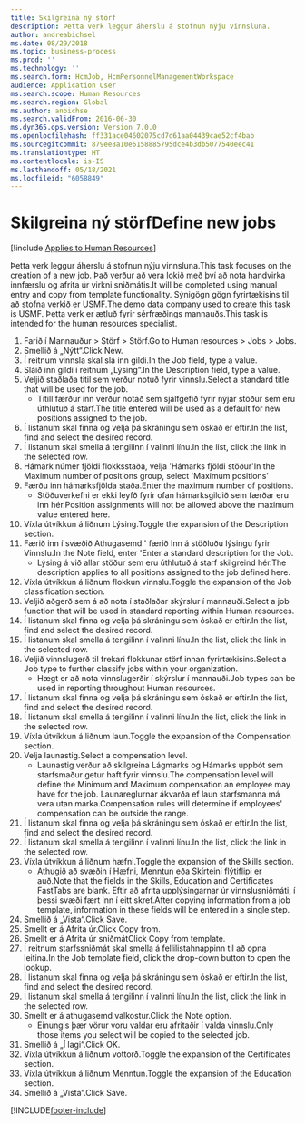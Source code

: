 ```yaml
---
title: Skilgreina ný störf
description: Þetta verk leggur áherslu á stofnun nýju vinnsluna.
author: andreabichsel
ms.date: 08/29/2018
ms.topic: business-process
ms.prod: ''
ms.technology: ''
ms.search.form: HcmJob, HcmPersonnelManagementWorkspace
audience: Application User
ms.search.scope: Human Resources
ms.search.region: Global
ms.author: anbichse
ms.search.validFrom: 2016-06-30
ms.dyn365.ops.version: Version 7.0.0
ms.openlocfilehash: ff331ace04602075cd7d61aa04439cae52cf4bab
ms.sourcegitcommit: 879ee8a10e6158885795dce4b3db5077540eec41
ms.translationtype: HT
ms.contentlocale: is-IS
ms.lasthandoff: 05/18/2021
ms.locfileid: "6058849"
---
```

# <a name="define-new-jobs"></a><span data-ttu-id="fa887-103">Skilgreina ný störf</span><span class="sxs-lookup"><span data-stu-id="fa887-103">Define new jobs</span></span>

[!include [Applies to Human Resources](../includes/applies-to-hr.md)]



<span data-ttu-id="fa887-104">Þetta verk leggur áherslu á stofnun nýju vinnsluna.</span><span class="sxs-lookup"><span data-stu-id="fa887-104">This task focuses on the creation of a new job.</span></span> <span data-ttu-id="fa887-105">Það verður að vera lokið með því að nota handvirka innfærslu og afrita úr virkni sniðmátis.</span><span class="sxs-lookup"><span data-stu-id="fa887-105">It will be completed using manual entry and copy from template functionality.</span></span> <span data-ttu-id="fa887-106">Sýnigögn gögn fyrirtækisins til að stofna verkið er USMF.</span><span class="sxs-lookup"><span data-stu-id="fa887-106">The demo data company used to create this task is USMF.</span></span> <span data-ttu-id="fa887-107">Þetta verk er ætluð fyrir sérfræðings mannauðs.</span><span class="sxs-lookup"><span data-stu-id="fa887-107">This task is intended for the human resources specialist.</span></span>

1. <span data-ttu-id="fa887-108">Farið í Mannauður > Störf > Störf.</span><span class="sxs-lookup"><span data-stu-id="fa887-108">Go to Human resources > Jobs > Jobs.</span></span>
2. <span data-ttu-id="fa887-109">Smellið á „Nýtt“.</span><span class="sxs-lookup"><span data-stu-id="fa887-109">Click New.</span></span>
3. <span data-ttu-id="fa887-110">Í reitnum vinnsla skal slá inn gildi.</span><span class="sxs-lookup"><span data-stu-id="fa887-110">In the Job field, type a value.</span></span>
4. <span data-ttu-id="fa887-111">Sláið inn gildi í reitnum „Lýsing“.</span><span class="sxs-lookup"><span data-stu-id="fa887-111">In the Description field, type a value.</span></span>
5. <span data-ttu-id="fa887-112">Veljið staðlaða titil sem verður notuð fyrir vinnslu.</span><span class="sxs-lookup"><span data-stu-id="fa887-112">Select a standard title that will be used for the job.</span></span> 
    * <span data-ttu-id="fa887-113">Titill færður inn verður notað sem sjálfgefið fyrir nýjar stöður sem eru úthlutuð á starf.</span><span class="sxs-lookup"><span data-stu-id="fa887-113">The title entered will be used as a default for new positions assigned to the job.</span></span>  
6. <span data-ttu-id="fa887-114">Í listanum skal finna og velja þá skráningu sem óskað er eftir.</span><span class="sxs-lookup"><span data-stu-id="fa887-114">In the list, find and select the desired record.</span></span>
7. <span data-ttu-id="fa887-115">Í listanum skal smella á tengilinn í valinni línu.</span><span class="sxs-lookup"><span data-stu-id="fa887-115">In the list, click the link in the selected row.</span></span>
8. <span data-ttu-id="fa887-116">Hámark númer fjöldi flokksstaða, velja 'Hámarks fjöldi stöður'</span><span class="sxs-lookup"><span data-stu-id="fa887-116">In the Maximum number of positions group, select 'Maximum positions'</span></span>
9. <span data-ttu-id="fa887-117">Færðu inn hámarksfjölda staða.</span><span class="sxs-lookup"><span data-stu-id="fa887-117">Enter the maximum number of positions.</span></span> 
    * <span data-ttu-id="fa887-118">Stöðuverkefni er ekki leyfð fyrir ofan hámarksgildið sem færðar eru inn hér.</span><span class="sxs-lookup"><span data-stu-id="fa887-118">Position assignments will not be allowed above the maximum value entered here.</span></span>  
10. <span data-ttu-id="fa887-119">Víxla útvíkkun á liðnum Lýsing.</span><span class="sxs-lookup"><span data-stu-id="fa887-119">Toggle the expansion of the Description section.</span></span>
11. <span data-ttu-id="fa887-120">Færið inn í svæðið Athugasemd ' færið Inn á stöðluðu lýsingu fyrir Vinnslu.</span><span class="sxs-lookup"><span data-stu-id="fa887-120">In the Note field, enter 'Enter a standard description for the Job.</span></span>
    * <span data-ttu-id="fa887-121">Lýsing á við allar stöður sem eru úthlutuð á starf skilgreind hér.</span><span class="sxs-lookup"><span data-stu-id="fa887-121">The description applies to all positions assigned to the job defined here.</span></span>  
12. <span data-ttu-id="fa887-122">Víxla útvíkkun á liðnum flokkun vinnslu.</span><span class="sxs-lookup"><span data-stu-id="fa887-122">Toggle the expansion of the Job classification section.</span></span>
13. <span data-ttu-id="fa887-123">Veljið aðgerð sem á að nota í staðlaðar skýrslur í mannauði.</span><span class="sxs-lookup"><span data-stu-id="fa887-123">Select a job function that will be used in standard reporting within Human resources.</span></span>
14. <span data-ttu-id="fa887-124">Í listanum skal finna og velja þá skráningu sem óskað er eftir.</span><span class="sxs-lookup"><span data-stu-id="fa887-124">In the list, find and select the desired record.</span></span>
15. <span data-ttu-id="fa887-125">Í listanum skal smella á tengilinn í valinni línu.</span><span class="sxs-lookup"><span data-stu-id="fa887-125">In the list, click the link in the selected row.</span></span>
16. <span data-ttu-id="fa887-126">Veljið vinnslugerð til frekari flokkunar störf innan fyrirtækisins.</span><span class="sxs-lookup"><span data-stu-id="fa887-126">Select a Job type to further classify jobs within your organization.</span></span> 
    * <span data-ttu-id="fa887-127">Hægt er að nota vinnslugerðir í skýrslur í mannauði.</span><span class="sxs-lookup"><span data-stu-id="fa887-127">Job types can be used in reporting throughout Human resources.</span></span>  
17. <span data-ttu-id="fa887-128">Í listanum skal finna og velja þá skráningu sem óskað er eftir.</span><span class="sxs-lookup"><span data-stu-id="fa887-128">In the list, find and select the desired record.</span></span>
18. <span data-ttu-id="fa887-129">Í listanum skal smella á tengilinn í valinni línu.</span><span class="sxs-lookup"><span data-stu-id="fa887-129">In the list, click the link in the selected row.</span></span>
19. <span data-ttu-id="fa887-130">Víxla útvíkkun á liðnum laun.</span><span class="sxs-lookup"><span data-stu-id="fa887-130">Toggle the expansion of the Compensation section.</span></span>
20. <span data-ttu-id="fa887-131">Velja launastig.</span><span class="sxs-lookup"><span data-stu-id="fa887-131">Select a compensation level.</span></span>
    * <span data-ttu-id="fa887-132">Launastig verður að skilgreina Lágmarks og Hámarks uppbót sem starfsmaður getur haft fyrir vinnslu.</span><span class="sxs-lookup"><span data-stu-id="fa887-132">The compensation level will define the Minimum and Maximum compensation an employee may have for the job.</span></span> <span data-ttu-id="fa887-133">Launareglurnar ákvarða ef laun starfsmanna má vera utan marka.</span><span class="sxs-lookup"><span data-stu-id="fa887-133">Compensation rules will determine if employees' compensation can be outside the range.</span></span>  
21. <span data-ttu-id="fa887-134">Í listanum skal finna og velja þá skráningu sem óskað er eftir.</span><span class="sxs-lookup"><span data-stu-id="fa887-134">In the list, find and select the desired record.</span></span>
22. <span data-ttu-id="fa887-135">Í listanum skal smella á tengilinn í valinni línu.</span><span class="sxs-lookup"><span data-stu-id="fa887-135">In the list, click the link in the selected row.</span></span>
23. <span data-ttu-id="fa887-136">Víxla útvíkkun á liðnum hæfni.</span><span class="sxs-lookup"><span data-stu-id="fa887-136">Toggle the expansion of the Skills section.</span></span>
    * <span data-ttu-id="fa887-137">Athugið að svæðin í Hæfni, Menntun eða Skírteini flýtiflipi er auð.</span><span class="sxs-lookup"><span data-stu-id="fa887-137">Note that the fields in the Skills, Education and Certificates FastTabs are blank.</span></span> <span data-ttu-id="fa887-138">Eftir að afrita upplýsingarnar úr vinnslusniðmáti, í þessi svæði fært inn í eitt skref.</span><span class="sxs-lookup"><span data-stu-id="fa887-138">After copying information from a job template, information in these fields will be entered in a single step.</span></span>   
24. <span data-ttu-id="fa887-139">Smellið á „Vista“.</span><span class="sxs-lookup"><span data-stu-id="fa887-139">Click Save.</span></span>
25. <span data-ttu-id="fa887-140">Smellt er á Afrita úr.</span><span class="sxs-lookup"><span data-stu-id="fa887-140">Click Copy from.</span></span>
26. <span data-ttu-id="fa887-141">Smellt er á Afrita úr sniðmát</span><span class="sxs-lookup"><span data-stu-id="fa887-141">Click Copy from template.</span></span>
27. <span data-ttu-id="fa887-142">Í reitnum starfssniðmát skal smella á fellilistahnappinn til að opna leitina.</span><span class="sxs-lookup"><span data-stu-id="fa887-142">In the Job template field, click the drop-down button to open the lookup.</span></span>
28. <span data-ttu-id="fa887-143">Í listanum skal finna og velja þá skráningu sem óskað er eftir.</span><span class="sxs-lookup"><span data-stu-id="fa887-143">In the list, find and select the desired record.</span></span>
29. <span data-ttu-id="fa887-144">Í listanum skal smella á tengilinn í valinni línu.</span><span class="sxs-lookup"><span data-stu-id="fa887-144">In the list, click the link in the selected row.</span></span>
30. <span data-ttu-id="fa887-145">Smellt er á athugasemd valkostur.</span><span class="sxs-lookup"><span data-stu-id="fa887-145">Click the Note option.</span></span>
    * <span data-ttu-id="fa887-146">Einungis þær vörur voru valdar eru afritaðir í valda vinnslu.</span><span class="sxs-lookup"><span data-stu-id="fa887-146">Only those items you select will be copied to the selected job.</span></span>    
31. <span data-ttu-id="fa887-147">Smellið á „Í lagi“.</span><span class="sxs-lookup"><span data-stu-id="fa887-147">Click OK.</span></span>
32. <span data-ttu-id="fa887-148">Víxla útvíkkun á liðnum vottorð.</span><span class="sxs-lookup"><span data-stu-id="fa887-148">Toggle the expansion of the Certificates section.</span></span>
33. <span data-ttu-id="fa887-149">Víxla útvíkkun á liðnum Menntun.</span><span class="sxs-lookup"><span data-stu-id="fa887-149">Toggle the expansion of the Education section.</span></span>
34. <span data-ttu-id="fa887-150">Smellið á „Vista“.</span><span class="sxs-lookup"><span data-stu-id="fa887-150">Click Save.</span></span>



[!INCLUDE[footer-include](../includes/footer-banner.md)]